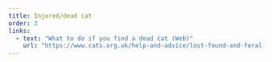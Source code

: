 ```yaml
---
title: Injured/dead cat
order: 3
links:
  - text: "What to do if you find a dead cat (Web)"
    url: "https://www.cats.org.uk/help-and-advice/lost-found-and-feral-cats/found-dead-cat"
---
```


